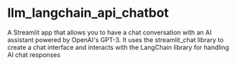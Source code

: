 # llm_langchain_api_chatbot
 A Streamlit app that allows you to have a chat conversation with an AI assistant powered by OpenAI's GPT-3. It uses the streamlit_chat library to create a chat interface and interacts with the LangChain library for handling AI chat responses
